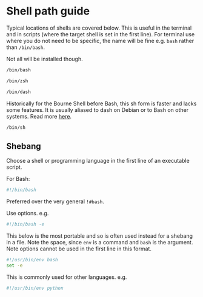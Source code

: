 # Shell path guide

Typical locations of shells are covered below. This is useful in the terminal and in scripts (where the target shell is set in the first line). For terminal use where you do not need to be specific, the name will be fine e.g. `bash` rather than `/bin/bash`.

Not all will be installed though.


```sh
/bin/bash

/bin/zsh

/bin/dash
```

Historically for the Bourne Shell before Bash, this sh form is
faster and lacks some features. It is usually aliased to dash on Debian 
or to Bash on other systems. Read more [here](https://www.linuxquestions.org/questions/programming-9/difference-between-bin-bash-and-bin-sh-693231/).

```sh
/bin/sh
```

## Shebang

Choose a shell or programming language in the first line of an executable script.

For Bash:

```sh
#!/bin/bash
```

Preferred over the very general `!#bash`.

Use options. e.g.

```sh
#!/bin/bash -e
```

This below is the most portable and so is often used instead for a shebang in a file. Note the space, since `env` is a command and `bash` is the argument. Note options cannot be used in the first line in this format.

```sh
#!/usr/bin/env bash
set -e
```

This is commonly used for other languages. e.g.

```sh
#!/usr/bin/env python
```
